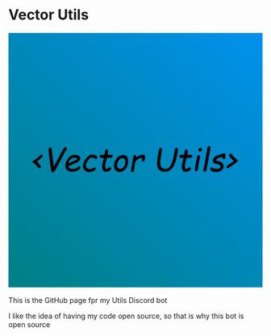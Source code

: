 # Vector Utils

![](VectorUtils.png)

This is the GitHub page fpr my <Vector> Utils Discord bot

I like the idea of having my code open source, so that is why this bot is open source